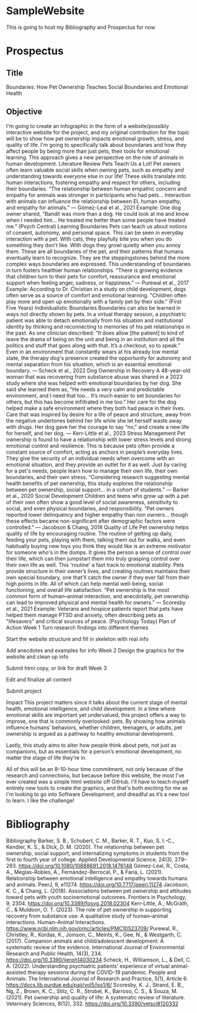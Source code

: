 # SampleWebsite
This is going to host my Bibliography and Prospectus for now

# Prospectus
## Title
Boundaries: How Pet Ownership Teaches Social Boundaries and Emotional Health
## Objective
I'm going to create an infographic in the form of a website/possibly interactive website for the project, and my original contribution for the topic will be to show how pet ownership impacts emotional growth, stress, and quality of life. I'm going to specifically talk about boundaries and how they affect people by being more than just pets, their tools for emotional learning. This approach gives a new perspective on the role of animals in human development.
Literature Review
Pets Teach Us a Lot!
Pet owners often learn valuable social skills when owning pets, such as empathy and understanding towards everyone else in our life! These skills translate into human interactions, fostering empathy and respect for others, including their boundaries.
“The relationship between human empathic concern and empathy for animals was stronger in participants who had pets... Interaction with animals can influence the relationship between EI, human empathy, and empathy for animals.”
— Gómez-Leal et al., 2021
Example: One dog owner shared, “Bandit was more than a dog. He could look at me and know when I needed him… He treated me better than some people have treated me.” (Psych Central)
Learning Boundaries
Pets can teach us about notions of consent, autonomy, and personal space. This can be seen in everyday interaction with a pet. With cats, they playfully bite you when you do something they don't like. With dogs they growl quietly when you annoy them. These are all boundaries of the pet, and their patterns that humans eventually learn to recognize. They are the steppingstones behind the more complex ways boundaries are expressed. This understanding of boundaries in turn fosters healthier human relationships.
“There is growing evidence that children turn to their pets for comfort, reassurance and emotional support when feeling anger, sadness, or happiness.”
— Purewal et al., 2017
Example: According to Dr. Christian in a study on child development, dogs often serve as a source of comfort and emotional learning. "Children often play more and open up emotionally with a family pet by their side." (First Five Years)
Individualistic Boundaries
Boundaries can also be learned in ways not directly shown by pets. In a virtual therapy session, a psychiatric patient was able to detach emotionally from his situation and institutional identity by thinking and reconnecting to memories of his pet relationships in the past. As one clinician described:
“It does allow [the patient] to kind of leave the drama of being on the unit and being in an institution and all the politics and stuff that goes along with that. It’s a checkout, so to speak.” 
Even in an environment that constantly wears at his already low mental state, the therapy dog's presence created the opportunity for autonomy and mental separation from his situation, which is an essential emotional boundary.
— Scheck et al., 2022
Dog Ownership in Recovery
A 48-year-old woman that was recovering from substance abuse was shared in a 2023 study where she was helped with emotional boundaries by her dog. She said she learned them as, "He needs a very calm and predictable environment, and I need that too... It’s much easier to set boundaries for others, but this has become infiltrated in me too.”
Her care for the dog helped make a safe environment where they both had peace in their lives. Care that was inspired by desire for a life of peace and structure, away from the negative undertones behind her life while she let herself waste away with drugs. Her dog gave her the courage to say “no," and create a new life for herself, and her dog.
— Kerr-Little et al., 2023
Stress Management
Pet ownership is found to have a relationship with lower stress levels and strong emotional control and resilience. This is because pets often provide a constant source of comfort, acting as anchors in people’s everyday lives. They give the security of an individual needs when overcome with an emotional situation, and they provide an outlet for it as well. Just by caring for a pet's needs, people learn how to manage their own life, their own boundaries, and their own stress.
“Considering research suggesting mental health benefits of pet ownership, this study explores the relationship between pet ownership, social support… in a cohort of students.”
— Barker et al., 2020
Social Development
Children and teens who grow up with a pet of their own often show a good level of social awareness, sensitivity to social, and even physical boundaries, and responsibility. 
“Pet owners reported lower delinquency and higher empathy than non owners… though these effects became non-significant after demographic factors were controlled.”
— Jacobson & Chang, 2018
Quality of Life
Pet ownership helps quality of life by encouraging routine. The routine of getting up daily, feeding your pets, playing with them, talking them out for walks, and even habitually buying new toys you think they would like is an extreme motivator for someone who's in the dumps. It gives the person a sense of control over their life, which can then jumpstart them into truly grasping control over their own life as well. This 'routine' a fast track to emotional stability. Pets provide structure in their owner’s lives, and creating routines maintains their own special boundary, one that'll catch the owner if they ever fall from their high points in life. All of which can help mental well-being, social functioning, and overall life satisfaction.
“Pet ownership is the most common form of human–animal interaction, and anecdotally, pet ownership can lead to improved physical and mental health for owners.”
— Scoresby et al., 2021
Example: Veterans and hospice patients report that pets have helped them manage PTSD and anxiety, often describing pets as "lifesavers" and critical sources of peace. (Psychology Today)
Plan of Action
Week 1
Turn research findings into different themes
        
Start the website structure and fill in skeleton with real info
        
Add anecdotes and examples for info
Week 2
Design the graphics for the website and clean up info

Submit html copy, or link for draft
Week 3

Edit and finalize all content

Submit project

Impact
This project matters since it talks about the current stage of mental health, emotional intelligence, and child development. In a time where emotional skills are important yet undervalued, this project offers a way to improve, one that is commonly overlooked: pets. By showing how animals influence humans’ behaviors, whether children, teenagers, or adults, pet ownership is argued as a pathway to healthy emotional development.

Lastly, this study aims to alter how people think about pets, not just as companions, but as essentials for a person’s emotional development, no matter the stage of life they're in.

All of this will be an 8–10-hour time commitment, not only because of the research and connections, but because before this website, the most I've ever created was a simple html website off GitHub. I'll have to teach myself entirely new tools to create the graphics, and that's both exciting for me as I'm looking to go into Software Development, and dreadful as it’s a new tool to learn. I like the challenge!

# Bibliography

Bibliography
Barker, S. B., Schubert, C. M., Barker, R. T., Kuo, S. I.-C., Kendler, K. S., & Dick, D. M. (2020). The relationship between pet ownership, social support, and internalizing symptoms in students from the first to fourth year of college. Applied Developmental Science, 24(3), 279–293. https://doi.org/10.1080/10888691.2018.1476148
Gómez-Leal, R., Costa, A., Megías-Robles, A., Fernández-Berrocal, P., & Faria, L. (2021). Relationship between emotional intelligence and empathy towards humans and animals. PeerJ, 9, e11274. https://doi.org/10.7717/peerj.11274
Jacobson, K. C., & Chang, L. (2018). Associations between pet ownership and attitudes toward pets with youth socioemotional outcomes. Frontiers in Psychology, 9, 2304. https://doi.org/10.3389/fpsyg.2018.02304
Kerr-Little, A., McGrath, C., & Muldoon, O. T. (2023). The role of pet ownership in supporting recovery from substance use: A qualitative study of human–animal interactions. Human–Animal Interactions. https://www.ncbi.nlm.nih.gov/pmc/articles/PMC10523709/
Purewal, R., Christley, R., Kordas, K., Joinson, C., Meints, K., Gee, N., & Westgarth, C. (2017). Companion animals and child/adolescent development: A systematic review of the evidence. International Journal of Environmental Research and Public Health, 14(3), 234. https://doi.org/10.3390/ijerph14030234
Scheck, H., Williamson, L., & Dell, C. A. (2022). Understanding psychiatric patients’ experience of virtual animal-assisted therapy sessions during the COVID-19 pandemic. People and Animals: The International Journal of Research and Practice, 5(1), Article 6. https://docs.lib.purdue.edu/paij/vol5/iss1/6/
Scoresby, K. J., Strand, E. B., Ng, Z., Brown, K. C., Stilz, C. R., Strobel, K., Barroso, C. S., & Souza, M. (2021). Pet ownership and quality of life: A systematic review of literature. Veterinary Sciences, 8(12), 332. https://doi.org/10.3390/vetsci8120332


